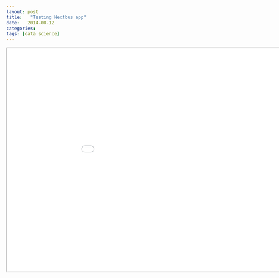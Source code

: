 ```yaml
---
layout: post
title:   "Testing Nextbus app"
date:   2014-08-12
categories: 
tags: [data science]
---
```



<iframe src="../assets/html/d3nextbus.html" width="1000" height="600"></iframe>




